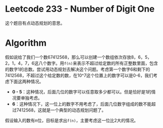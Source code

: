 # Leetcode 233 - Number of Digit One
这个题目有点动态规划的意思。

# Algorithm
假如说给了我们一个数67412568，那么可以创建一个数组依次存放8，6，5，2，1，4，7，6这八个数字。用`f(n)`来表示不超过给定数的所有正整数里面，包含的数字1的总数。尝试用动态规划去解决这个问题。考虑第一个数字6和剩下的7412568，不超过这个给定数的数，在10^7这个位置上的数字可以是0-6，我们考虑下面这两种情况。

- **0 - 5**：这种情况，后面几位的数字可以任意取多少都可以。但是恰好是1的情况要单独考虑。
- **6**：这种情况下，这一位上的数字不用考虑了，后面几位数字组成的数不能超过7412568，这就是一个典型的动态规划问题了。

假设输入的数有n位，目标是求出`f(n)`，主要考虑这一位比2大的情况。
